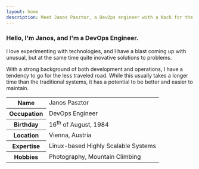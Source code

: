 ```yaml
---
layout: home
description: Meet Janos Pasztor, a DevOps engineer with a Nack for the unusual.
---
```


<div class="container-block">
    <div class="row">
        <div class="col">
            <h3>Hello, I'm Janos, and I'm a DevOps Engineer.</h3>
            <p>
                I love experimenting with technologies, and I have a blast coming up with unusual, but at the same time
                quite inovative solutions to problems.
            </p>
            <p>
                With a strong background of both development and operations, I have a tendency to go for the less
                traveled road. While this usually takes a longer time than the traditional systems, it has a potential
                to be better and easier to maintain. 
            </p>
        </div>
        <div class="col box">
            <table>
                <tr>
                    <th>Name</th>
                    <td>Janos Pasztor</td>
                </tr>
                <tr>
                    <th>Occupation</th>
                    <td>DevOps Engineer</td>
                </tr>
                <tr>
                    <th>Birthday</th>
                    <td>16<sup>th</sup> of August, 1984</td>
                </tr>
                <tr>
                    <th>Location</th>
                    <td>Vienna, Austria</td>
                </tr>
                <tr>
                    <th>Expertise</th>
                    <td>Linux-based Highly Scalable Systems</td>
                </tr>
                <tr>
                    <th>Hobbies</th>
                    <td>Photography, Mountain Climbing</td>
                </tr>
            </table>
        </div>    
    </div>
</div>